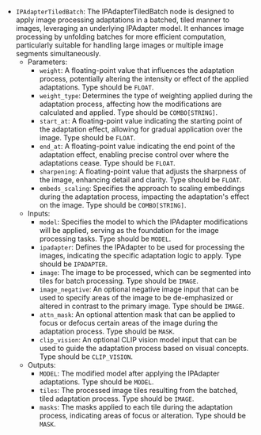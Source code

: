 - `IPAdapterTiledBatch`: The IPAdapterTiledBatch node is designed to apply image processing adaptations in a batched, tiled manner to images, leveraging an underlying IPAdapter model. It enhances image processing by unfolding batches for more efficient computation, particularly suitable for handling large images or multiple image segments simultaneously.
    - Parameters:
        - `weight`: A floating-point value that influences the adaptation process, potentially altering the intensity or effect of the applied adaptations. Type should be `FLOAT`.
        - `weight_type`: Determines the type of weighting applied during the adaptation process, affecting how the modifications are calculated and applied. Type should be `COMBO[STRING]`.
        - `start_at`: A floating-point value indicating the starting point of the adaptation effect, allowing for gradual application over the image. Type should be `FLOAT`.
        - `end_at`: A floating-point value indicating the end point of the adaptation effect, enabling precise control over where the adaptations cease. Type should be `FLOAT`.
        - `sharpening`: A floating-point value that adjusts the sharpness of the image, enhancing detail and clarity. Type should be `FLOAT`.
        - `embeds_scaling`: Specifies the approach to scaling embeddings during the adaptation process, impacting the adaptation's effect on the image. Type should be `COMBO[STRING]`.
    - Inputs:
        - `model`: Specifies the model to which the IPAdapter modifications will be applied, serving as the foundation for the image processing tasks. Type should be `MODEL`.
        - `ipadapter`: Defines the IPAdapter to be used for processing the images, indicating the specific adaptation logic to apply. Type should be `IPADAPTER`.
        - `image`: The image to be processed, which can be segmented into tiles for batch processing. Type should be `IMAGE`.
        - `image_negative`: An optional negative image input that can be used to specify areas of the image to be de-emphasized or altered in contrast to the primary image. Type should be `IMAGE`.
        - `attn_mask`: An optional attention mask that can be applied to focus or defocus certain areas of the image during the adaptation process. Type should be `MASK`.
        - `clip_vision`: An optional CLIP vision model input that can be used to guide the adaptation process based on visual concepts. Type should be `CLIP_VISION`.
    - Outputs:
        - `MODEL`: The modified model after applying the IPAdapter adaptations. Type should be `MODEL`.
        - `tiles`: The processed image tiles resulting from the batched, tiled adaptation process. Type should be `IMAGE`.
        - `masks`: The masks applied to each tile during the adaptation process, indicating areas of focus or alteration. Type should be `MASK`.

